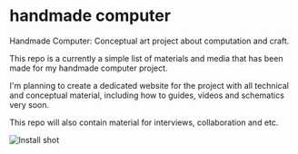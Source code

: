 # handmade computer
Handmade Computer: Conceptual art project about computation and craft. 

This repo is a currently a simple list of materials and media that has been made for my handmade computer project. 

I'm planning to create a dedicated website for the project with all technical and conceptual material, including how to guides, videos and schematics very soon.

This repo will also contain material for interviews, collaboration and etc.

![Install shot](https://farm1.staticflickr.com/344/18308862959_f0d2f5c598_z.jpg)
